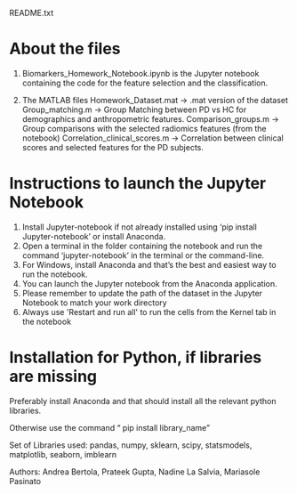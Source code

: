 README.txt

# About the files

1. Biomarkers_Homework_Notebook.ipynb is the Jupyter notebook containing the code for the feature selection and the classification.

2.  The MATLAB files 
Homework_Dataset.mat -> .mat version of the dataset
Group_matching.m ->  Group Matching between PD vs HC for demographics and anthropometric features.
Comparison_groups.m -> Group comparisons with the selected radiomics features (from the notebook) 
Correlation_clinical_scores.m  -> Correlation between clinical scores and selected features for the PD subjects.


# Instructions to launch the Jupyter Notebook

1. Install Jupyter-notebook if not already installed using ‘pip install Jupyter-notebook’ or install Anaconda.
2. Open a terminal in the folder containing the notebook and run the command ‘jupyter-notebook’ in the terminal or the command-line.
3. For Windows, install Anaconda and that’s the best and easiest way to run the notebook.
4. You can launch the Jupyter notebook from the Anaconda application.
5. Please remember to update the path of the dataset in the Jupyter Notebook to match your work directory
6. Always use 'Restart and run all' to run the cells from the Kernel tab in the notebook


# Installation for Python, if libraries are missing

Preferably install Anaconda and that should install all the relevant python libraries.

Otherwise use the command “ pip install library_name”

Set of Libraries used: pandas, numpy, sklearn, scipy, statsmodels, matplotlib, seaborn, imblearn




Authors: Andrea Bertola, Prateek Gupta, Nadine La Salvia, Mariasole Pasinato